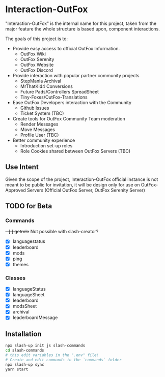 # Interaction-OutFox

"Interaction-OutFox" is the internal name for this project, taken from the major feature the whole structure is based upon, component interactions.

The goals of this project is to:

- Provide easy access to official OutFox Information.
	- OutFox Wiki
	- OutFox Serenity
	- OutFox Website
	- OutFox Discord
- Provide interaction with popular partner community projects
	- StepMania Archival
	- MrThatKid4 Conversions
	- Future Pads/Controllers SpreadSheet
	- Tiny-Foxes/OutFox-Translations
- Ease OutFox Developers interaction with the Community
	- Github Issues
	- Ticket System (TBC)
- Create tools for OutFox Community Team moderation
	- Render Messages
	- Move Messages
	- Profile User (TBC)
- Better community experience
	- Introduction set-up roles
	- Role Cookies shared between OutFox Servers (TBC)

## Use Intent

Given the scope of the project, Interaction-OutFox official instance is not meant to be public for invitation, it will be design only for use on OutFox-Approved Servers (Official OutFox Server, OutFox Serenity Server)



## TODO for Beta

### Commands

~~- [ ] getrole~~ Not possible with slash-creator?
- [x] languagestatus
- [x] leaderboard
- [x] mods
- [x] ping
- [x] themes

### Classes

- [x] languageStatus
- [x] languageSheet
- [x] leaderboard
- [x] modsSheet
- [x] archival
- [x] leaderboardMessage

## Installation

```sh
npx slash-up init js slash-commands
cd slash-commands
# this edit variables in the ".env" file!
# Create and edit commands in the `commands` folder
npx slash-up sync
yarn start
```
